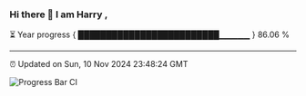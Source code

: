 ### Hi there 👋 I am Harry , 

⏳ Year progress { █████████████████████████▁▁▁▁▁ } 86.06 %

---

⏰ Updated on Sun, 10 Nov 2024 23:48:24 GMT

![Progress Bar CI](https://github.com/duykhang68/duykhang68/workflows/Progress%20Bar%20CI/badge.svg)
